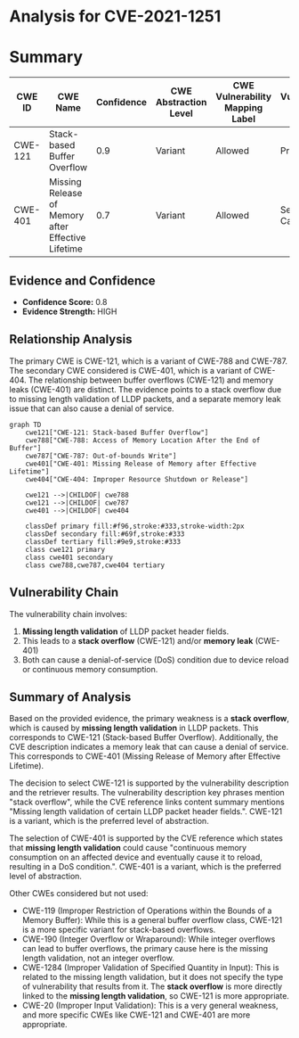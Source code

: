 # Analysis for CVE-2021-1251

# Summary
| CWE ID | CWE Name | Confidence | CWE Abstraction Level | CWE Vulnerability Mapping Label | CWE-Vulnerability Mapping Notes |
|---|---|---|---|---|---|
| CWE-121 | Stack-based Buffer Overflow | 0.9 | Variant | Allowed | Primary CWE |
| CWE-401 | Missing Release of Memory after Effective Lifetime | 0.7 | Variant | Allowed | Secondary Candidate |

## Evidence and Confidence

*   **Confidence Score:** 0.8
*   **Evidence Strength:** HIGH

## Relationship Analysis
The primary CWE is CWE-121, which is a variant of CWE-788 and CWE-787. The secondary CWE considered is CWE-401, which is a variant of CWE-404. The relationship between buffer overflows (CWE-121) and memory leaks (CWE-401) are distinct. The evidence points to a stack overflow due to missing length validation of LLDP packets, and a separate memory leak issue that can also cause a denial of service.

```mermaid
graph TD
    cwe121["CWE-121: Stack-based Buffer Overflow"]
    cwe788["CWE-788: Access of Memory Location After the End of Buffer"]
    cwe787["CWE-787: Out-of-bounds Write"]
    cwe401["CWE-401: Missing Release of Memory after Effective Lifetime"]
    cwe404["CWE-404: Improper Resource Shutdown or Release"]

    cwe121 -->|CHILDOF| cwe788
    cwe121 -->|CHILDOF| cwe787
    cwe401 -->|CHILDOF| cwe404

    classDef primary fill:#f96,stroke:#333,stroke-width:2px
    classDef secondary fill:#69f,stroke:#333
    classDef tertiary fill:#9e9,stroke:#333
    class cwe121 primary
    class cwe401 secondary
    class cwe788,cwe787,cwe404 tertiary
```

## Vulnerability Chain
The vulnerability chain involves:
1.  **Missing length validation** of LLDP packet header fields.
2.  This leads to a **stack overflow** (CWE-121) and/or **memory leak** (CWE-401)
3.  Both can cause a denial-of-service (DoS) condition due to device reload or continuous memory consumption.

## Summary of Analysis
Based on the provided evidence, the primary weakness is a **stack overflow**, which is caused by **missing length validation** in LLDP packets. This corresponds to CWE-121 (Stack-based Buffer Overflow). Additionally, the CVE description indicates a memory leak that can cause a denial of service. This corresponds to CWE-401 (Missing Release of Memory after Effective Lifetime).

The decision to select CWE-121 is supported by the vulnerability description and the retriever results. The vulnerability description key phrases mention "stack overflow", while the CVE reference links content summary mentions "Missing length validation of certain LLDP packet header fields.". CWE-121 is a variant, which is the preferred level of abstraction.

The selection of CWE-401 is supported by the CVE reference which states that **missing length validation** could cause "continuous memory consumption on an affected device and eventually cause it to reload, resulting in a DoS condition.". CWE-401 is a variant, which is the preferred level of abstraction.

Other CWEs considered but not used:

*   CWE-119 (Improper Restriction of Operations within the Bounds of a Memory Buffer): While this is a general buffer overflow class, CWE-121 is a more specific variant for stack-based overflows.
*   CWE-190 (Integer Overflow or Wraparound): While integer overflows can lead to buffer overflows, the primary cause here is the missing length validation, not an integer overflow.
*   CWE-1284 (Improper Validation of Specified Quantity in Input): This is related to the missing length validation, but it does not specify the type of vulnerability that results from it. The **stack overflow** is more directly linked to the **missing length validation**, so CWE-121 is more appropriate.
*   CWE-20 (Improper Input Validation): This is a very general weakness, and more specific CWEs like CWE-121 and CWE-401 are more appropriate.